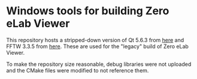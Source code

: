 # Windows tools for building Zero eLab Viewer

This repository hosts a stripped-down version of Qt 5.6.3 from
[here](https://download.qt.io/new_archive/qt/5.6/5.6.3/qt-opensource-windows-x86-mingw492-5.6.3.exe) and
FFTW 3.3.5 from [here](https://fftw.org/pub/fftw/fftw-3.3.5-dll32.zip).
These are used for the "legacy" build of Zero eLab Viewer.

To make the repository size reasonable, debug libraries were not
uploaded and the CMake files were modified to not reference them.
